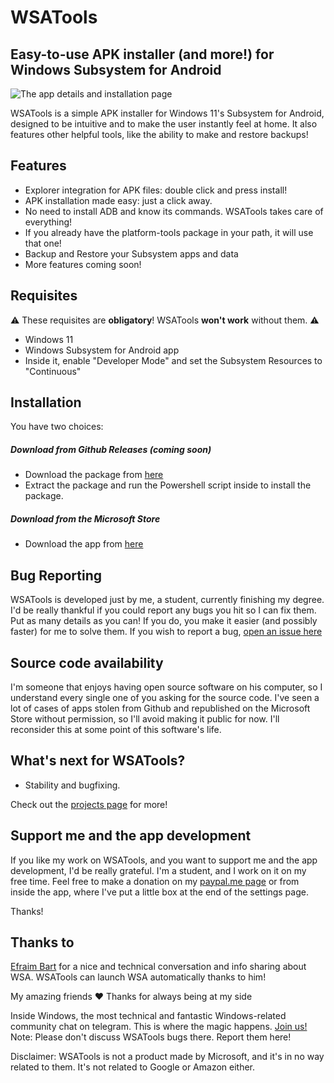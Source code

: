 # WSATools
## Easy-to-use APK installer (and more!) for Windows Subsystem for Android

![The app details and installation page](https://github.com/Simizfo/WSATools/raw/main/Media/app_details_2.png)

WSATools is a simple APK installer for Windows 11's Subsystem for Android, designed to be intuitive and to make the user instantly feel at home.
It also features other helpful tools, like the ability to make and restore backups!


## Features

- Explorer integration for APK files: double click and press install!
- APK installation made easy: just a click away.
- No need to install ADB and know its commands. WSATools takes care of everything!
- If you already have the platform-tools package in your path, it will use that one!
- Backup and Restore your Subsystem apps and data
- More features coming soon!


## Requisites

⚠️ These requisites are **obligatory**! WSATools **won't work** without them. ⚠️

- Windows 11
- Windows Subsystem for Android app
- Inside it, enable "Developer Mode" and set the Subsystem Resources to "Continuous"


## Installation

You have two choices: 
##### Download from Github Releases (*coming soon*)
- Download the package from [here](https://www.github.com/simizfo/wsatools/releases)
- Extract the package and run the Powershell script inside to install the package.

##### Download from the Microsoft Store
- Download the app from [here](https://www.microsoft.com/store/apps/9N4P75DXL6FG)


## Bug Reporting

WSATools is developed just by me, a student, currently finishing my degree. I'd be really thankful if you could report any bugs you hit so I can fix them. Put as many details as you can! If you do, you make it easier (and possibly faster) for me to solve them.
If you wish to report a bug, [open an issue here](https://github.com/Simizfo/WSATools/issues/new)


## Source code availability

I'm someone that enjoys having open source software on his computer, so I understand every single one of you asking for the source code. I've seen a lot of cases of apps stolen from Github and republished on the Microsoft Store without permission, so I'll avoid making it public for now. I'll reconsider this at some point of this software's life.


## What's next for WSATools?

- Stability and bugfixing.

Check out the [projects page](https://github.com/Simizfo/WSATools/projects) for more!


## Support me and the app development
If you like my work on WSATools, and you want to support me and the app development, I'd be really grateful. I'm a student, and I work on it on my free time. Feel free to make a donation on my [paypal.me page](https://paypal.me/simizfo) or from inside the app, where I've put a little box at the end of the settings page.

Thanks!


## Thanks to

[Efraim Bart](https://www.twitter.com/efraimbart) for a nice and technical conversation and info sharing about WSA. WSATools can launch WSA automatically thanks to him!

My amazing friends ❤️ Thanks for always being at my side

Inside Windows, the most technical and fantastic Windows-related community chat on telegram. This is where the magic happens. [Join us!](https://t.me/insidewindows) Note: Please don't discuss WSATools bugs there. Report them here!

Disclaimer: WSATools is not a product made by Microsoft, and it's in no way related to them. It's not related to Google or Amazon either.
